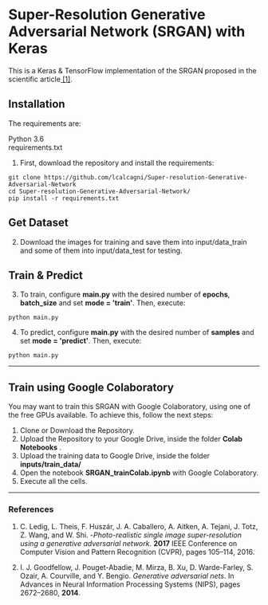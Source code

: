 # Super-Resolution Generative Adversarial Network (SRGAN) with Keras

This is a Keras & TensorFlow implementation of the SRGAN proposed in the scientific article[ \[1\]](https://arxiv.org/pdf/1609.04802.pdf).


## Installation

The requirements are:

 Python 3.6\
 requirements.txt

1) First, download the repository and install the requirements:
```
git clone https://github.com/lcalcagni/Super-resolution-Generative-Adversarial-Network
cd Super-resolution-Generative-Adversarial-Network/
pip install -r requirements.txt
```


## Get Dataset

2) Download the images for training and save them into input/data_train and some of them into input/data_test for testing.


## Train & Predict

3) To train, configure **main.py** with the desired number of **epochs**, **batch_size** and set **mode = 'train'**. Then, execute:
```
python main.py
```

4) To predict, configure **main.py** with the desired number of **samples** and set **mode = 'predict'**. Then, execute:
```
python main.py
```

---  
## Train using Google Colaboratory

You may want to train this SRGAN with Google Colaboratory, using one of the free GPUs available. To achieve this, follow the next steps:

 1. Clone or Download the Repository.
 2. Upload the Repository to your Google Drive, inside the folder **Colab Notebooks** .
 3. Upload the training data to  Google Drive,  inside the folder **inputs/train_data/**
 4. Open the notebook **SRGAN_trainColab.ipynb** with Google Colaboratory.
 5. Execute all the cells.

---  

### References
1. C. Ledig, L. Theis, F. Huszár, J. A. Caballero, A. Aitken, A. Tejani, J. Totz, Z. Wang, and W. Shi. -*Photo-realistic single image super-resolution using a generative adversarial network*. **2017** IEEE Conference on Computer Vision and Pattern Recognition (CVPR), pages 105–114, 2016.

3.  I. J. Goodfellow, J. Pouget-Abadie, M. Mirza, B. Xu, D. Warde-Farley, S. Ozair, A. Courville, and Y. Bengio. *Generative adversarial nets*. In Advances in Neural Information Processing Systems (NIPS), pages 2672–2680, **2014**.

